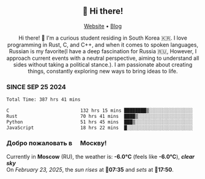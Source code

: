 <h2 align="center">👋 Hi there!</h2>
<p align="center">
  <a href="https://urdekcah.ru">Website</a> •
  <a href="https://urdekcah.blog">Blog</a>
</p>

<p align="center">
  Hi there! 👋 I'm a curious student residing in South Korea 🇰🇷. I love programming in Rust, C, and C++, and when it comes to spoken languages, Russian is my favorite(I have a deep fascination for Russia 🇷🇺, However, I approach current events with a neutral perspective, aiming to understand all sides without taking a political stance.). I am passionate about creating things, constantly exploring new ways to bring ideas to life.
</p>

### SINCE SEP 25 2024
<!--START_SECTION:waka-->
<!--LAST_WAKA_UPDATE:2025-02-21 18:28:23-->
```txt
Total Time: 387 hrs 41 mins

C                          132 hrs 15 mins ████████▒░░░░░░░░░░░░░░░░   33.19 %
Rust                       70 hrs 41 mins  ████▒░░░░░░░░░░░░░░░░░░░░   17.74 %
Python                     51 hrs 45 mins  ███▒░░░░░░░░░░░░░░░░░░░░░   12.99 %
JavaScript                 18 hrs 22 mins  █░░░░░░░░░░░░░░░░░░░░░░░░   04.61 %
```
<!--END_SECTION:waka-->

<h3>Добро пожаловать в <img src="https://cdn-icons-png.flaticon.com/512/197/197408.png" width="13"/> Москву!</h3>

<!--START_SECTION:weather:moscow-->
<!--LAST_WEATHER_UPDATE:2025-02-22 21:19:04-->
Currently in **Moscow** (RU), the weather is: **-6.0°C** (feels like **-6.0°C**), ***clear sky***<br/>
On *February 23, 2025*, the *sun rises* at 🌅**07:35** and *sets* at 🌇**17:50**.
<!--END_SECTION:weather-->
